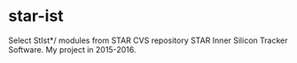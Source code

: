 # star-ist
Select StIst*/ modules from STAR CVS repository
STAR Inner Silicon Tracker Software. My project in 2015-2016.
